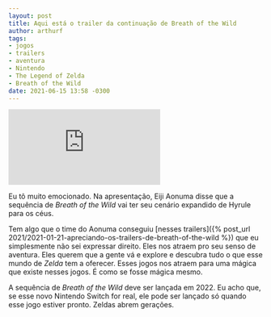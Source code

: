 ```yaml
---
layout: post
title: Aqui está o trailer da continuação de Breath of the Wild
author: arthurf
tags:
- jogos
- trailers
- aventura
- Nintendo
- The Legend of Zelda
- Breath of the Wild
date: 2021-06-15 13:58 -0300
---
```

<iframe class="full-width" src="https://www.youtube.com/embed/Pi-MRZBP91I" title="YouTube video player" frameborder="0" allow="accelerometer; autoplay; clipboard-write; encrypted-media; gyroscope; picture-in-picture" allowfullscreen></iframe>

Eu tô muito emocionado. Na apresentação, Eiji Aonuma disse que a sequência de *Breath of the Wild* vai ter seu cenário expandido de Hyrule para os céus.

Tem algo que o time do Aonuma conseguiu [nesses trailers]({% post_url 2021/2021-01-21-apreciando-os-trailers-de-breath-of-the-wild %}) que eu simplesmente não sei expressar direito. Eles nos atraem pro seu senso de aventura. Eles querem que a gente vá e explore e descubra tudo o que esse mundo de *Zelda* tem a oferecer. Esses jogos nos atraem para uma mágica que existe nesses jogos. É como se fosse mágica mesmo.

A sequência de *Breath of the Wild* deve ser lançada em 2022. Eu acho que, se esse novo Nintendo Switch for real, ele pode ser lançado só quando esse jogo estiver pronto. Zeldas abrem gerações.
